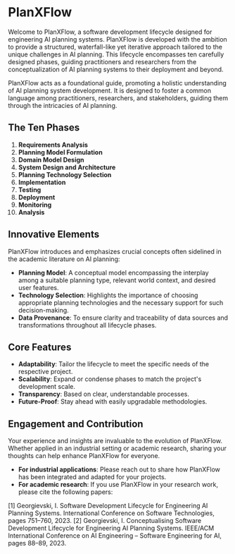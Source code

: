 # PlanXFlow
Welcome to PlanXFlow, a software development lifecycle designed for engineering AI planning systems. PlanXFlow is developed with the ambition to provide a structured, waterfall-like yet iterative approach tailored to the unique challenges in AI planning. This lifecycle encompasses ten carefully designed phases, guiding practitioners and researchers from the conceptualization of AI planning systems to their deployment and beyond.

PlanXFlow acts as a foundational guide, promoting a holistic understanding of AI planning system development. It is designed to foster a common language among practitioners, researchers, and stakeholders, guiding them through the intricacies of AI planning.

## The Ten Phases

1. **Requirements Analysis**
2. **Planning Model Formulation**
3. **Domain Model Design**
4. **System Design and Architecture**
5. **Planning Technology Selection**
6. **Implementation**
7. **Testing**
8. **Deployment**
9. **Monitoring**
10. **Analysis**

## Innovative Elements

PlanXFlow introduces and emphasizes crucial concepts often sidelined in the academic literature on AI planning:

- **Planning Model**: A conceptual model encompassing the interplay among a suitable planning type, relevant world context, and desired user features.
- **Technology Selection**: Highlights the importance of choosing appropriate planning technologies and the necessary support for such decision-making.
- **Data Provenance**: To ensure clarity and traceability of data sources and transformations throughout all lifecycle phases.

## Core Features

- **Adaptability**: Tailor the lifecycle to meet the specific needs of the respective project.
- **Scalability**: Expand or condense phases to match the project's development scale.
- **Transparency**: Based on clear, understandable processes.
- **Future-Proof**: Stay ahead with easily upgradable methodologies.

## Engagement and Contribution

Your experience and insights are invaluable to the evolution of PlanXFlow. Whether applied in an industrial setting or academic research, sharing your thoughts can help enhance PlanXFlow for everyone.

- **For industrial applications**: Please reach out to share how PlanXFlow has been integrated and adapted for your projects.
- **For academic research**: If you use PlanXFlow in your research work, please cite the following papers:

[1] Georgievski, I. Software Development Lifecycle for Engineering AI Planning Systems. International Conference on Software Technologies, pages 751–760, 2023.
[2] Georgievski, I. Conceptualising Software Development Lifecycle for Engineering AI Planning Systems. IEEE/ACM International Conference on AI Engineering – Software Engineering for AI, pages 88–89, 2023.
